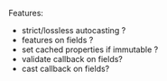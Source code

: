 Features:

- strict/lossless autocasting ?
- features on fields ?
- set cached properties if immutable ?
- validate callback on fields?
- cast callback on fields?
